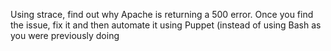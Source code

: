 Using strace, find out why Apache is returning a 500 error. Once you find the issue, fix it and then automate it using Puppet (instead of using Bash as you were previously doing

